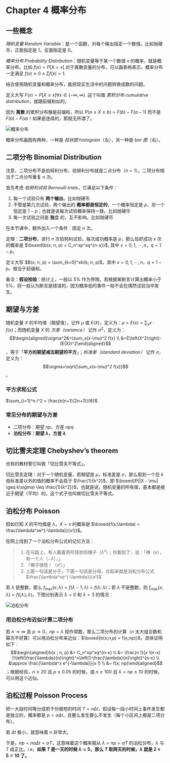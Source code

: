 # Chapter 4 概率分布

## 一些概念

*随机变量 Random Variable*：是一个函数，对每个输出指定一个数值。比如抛硬币，正面指定是 $1$，反面指定是 $0$。

*概率分布 Probability Distribution*：随机变量等于某一个数值 $x$ 的概率，就是概率分布。比如 $f(x) = P[X = x]$.对于离散变量的分布，可以画表格表示。概率分布一定满足 $f(x) \geq 0 \wedge \Sigma f(x) = 1$.

结合使用随机变量和概率分布，能把现实生活中的问题转换成数的问题。

定义大写 $F(x) = P[X \leq x] \forall x \in (-\infty, \infty)$. 这个叫做 *累积分布 cumulative distribution*，就跟前缀和似的。

因为 **离散** 的累积分布像是前缀和，所以 $P(a \leq X \leq b) = F(b) - F(a-1)$ 而不是 $F(b) - F(a)$！如果是连续的，那就无所谓了。

![概率分布](https://s2.loli.net/2023/03/13/yTXGkBYV3O7ec6u.png)

概率分布画图有两种，一种是 *柱状图 histogram*（左），另一种是 *bar 图*（右）。

## 二项分布 Binomial Distribution

注意，二项分布不是伯努利分布。伯努利分布就是二点分布（$n=1$）。二项分布相当于二点分布重复 $n$ 次。

首先考虑 *伯努利试验 Bernoulli trials*，它满足以下条件：

1. 每一个试验只有 **两个输出**。比如抛硬币
2. 不管是第几次试验，两个输出的 **概率都是恒定的**，一个概率恒定是 $p$，另一个恒定是 $1-p$；也就是说每次试验概率保持一致。比如抛硬币
3. 每一次试验之间是 **独立** 的，互不影响。比如抛硬币

在本节课中，额外加入一个条件：固定 $n$ 次。

定理：**二项分布**，进行 $n$ 次伯努利试验，每次成功概率是 $p$，那么恰好成功 $x$ 次的概率是 $\boxed{b(x; n, p) = C_n^xp^xq^{n-x}}$, 其中 $x=0,1,\cdots,n$，$q=1-p$。

定义大写 $B(x; n, p) = \sum_{k=0}^xb(k; n, p)$，其中 $x=0,1,\cdots,n$，$q=1-p$。相当于前缀和。

备注：**假设检验**：统计上，一般以 $5\%$ 作为界限。若根据某断言计算出概率小于 $5\%$，则一般认为断言是错误的，因为概率低的事件一般不会在偶然试验当中发生。

## 期望与方差

随机变量 $X$ 的平均值（期望值），记作 $\mu$ 或 $E(X)$，定义为：$\mu=E(x)=\sum_x x \cdot f(x)$；而随机变量 $X$ 的 *方差（variance）* 记作 $\sigma^2$，定义为：
$$\begin{aligned}\sigma^2&=\sum_x(x-\mu)^2 f(x) \\ &=E\left(X^2\right)-(E(X))^2\end{aligned}$$，等于「**平方的期望减去期望的平方**」；*标准差（standard deviation）* 记作 $\sigma$，定义为：$$\sigma=\sqrt{\sum_x(x-\mu)^2 f(x)}$$。

### 平方求和公式

$\sum_{i=1}^n i^2 = \frac{n(n+1)(2n+1)}{6}$

### 常见分布的期望与方差

*   二项分布：期望 $np$，方差 $npq$
*   **泊松分布：期望 $\lambda$，方差 $\lambda$**

## 切比雪夫定理 Chebyshev’s theorem

也有的教材管它叫做「切比雪夫不等式」。

切比雪夫定理：对于一个随机变量，若期望是 $\mu$，标准差是 $\sigma$，那么取到一个在 $k$ 倍标准差以外的值的概率不会高于 $\frac{1}{k^2}$，即 $\boxed{P(|X - \mu| \geq k\sigma) \leq \frac{1}{k^2}}$，也就是说，随机变量的所有值，基本都是接近于期望（平均）的。这个式子也叫做切比雪夫不等式。

## 泊松分布 Poisson

假如已知 $X$ 的平均值是 $\lambda$，$X = x$ 的概率是 $\boxed{f(x;\lambda) = \frac{\lambda^xe^{-\lambda}}{x!}}$。

在网上找到了一个泊松分布公式的记忆方法：

> 1.  在马路上，有人戴着奇形怪状的帽子（$\lambda^x$）；你看到了，说：「咦（$e$），有一个人（$-\lambda$），」
> 2.  「帽子很怪！（$x!$）」
> 3.  上面一句话是分子，下面一句话是分母，合起来就是泊松分布公式 $\frac{\lambda^xe^{-\lambda}}{x!}$

若 $\lambda$ 是整数，那么 $f_{\max}(x;\lambda) = f(\lambda-1;\lambda) = f(\lambda;\lambda)$；若 $\lambda$ 不是整数，则 $f_{\max}(x;\lambda) = f(\lfloor\lambda\rfloor;\lambda)$。下图分别表示 $\lambda=0$ 和 $\lambda=3$ 的情况：

![泊松分布](https://s2.loli.net/2023/03/27/c1kpXURxLztGlNi.png)

### 用泊松分布近似计算二项分布

若 $n \to \infty$ 且 $p \to 0$，$np=\lambda$ 视作常数，那么二项分布的计算（$n$ 太大组合数和幂次不好算）可以用泊松分布来近似：$\boxed{b(x;n,p) = f(x;np)}$，具体证明如下：
$$\begin{aligned}b(x ; n, p)  &= C_n^xp^xq^{n-x} \\ &= \frac{n !}{x !(n-x) !}\left(\frac{\lambda}{n}\right)^x\left(1-\frac{\lambda}{n}\right)^{n-x} \\ &\approx \frac{\lambda^x e^{-\lambda}}{x !} \\ &= f(x; np)\end{aligned}$$；根据经验，$n\geq 20$ 且 $p \leq 0.05$ 的时候，或 $n\geq 100$ 且 $\lambda = np \leq 10$ 的时候，可以用这个近似。

## 泊松过程 Poisson Process

把一大段时间等分成若干份极短的时间 $T = n\Delta t$，假设每一段小时间上事件发生都是独立的，概率都是 $p = \alpha\Delta t$，且要么发生要么不发生（每个小区间上都是二项分布）。

若 $\Delta t$ 极小，就意味着 $n$ 非常大。

于是，$np = n\alpha\Delta t = \alpha T$，这意味着这个概率服从 $\lambda = np = \alpha T$ 的泊松分布，$\lambda$ 与 $T$ 成正比。i.e，**如果 $T$ 是一天的时候 $\lambda=5$，那么 $T$ 取两天的时候，$\lambda$ 就是 $2\times 5=10$ 了。**
